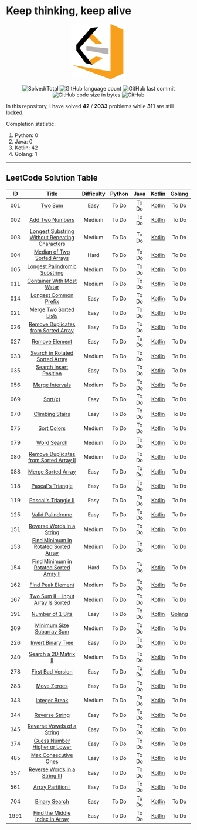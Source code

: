 # Keep thinking, keep alive
<div align=center><img src ="https://raw.githubusercontent.com/cnyy7/LeetCode_EY/master/resources/LeetCode.png"/></div>
<div align=center>

![Solved/Total](https://leetcode-badge.haozibi.dev/v1cn/solved/chennan.svg) ![GitHub language count](https://img.shields.io/github/languages/count/cnyy7/LeetCode_EY.svg?style=flat-square) ![GitHub last commit](https://img.shields.io/github/last-commit/cnyy7/LeetCode_EY/leetcode-cn.svg?style=flat-square) ![GitHub code size in bytes](https://img.shields.io/github/languages/code-size/cnyy7/LeetCode_EY.svg?style=flat-square) ![GitHub](https://img.shields.io/github/license/cnyy7/LeetCode_EY.svg?style=flat-square)

</div>

In this repository, I have solved **42** / **2033** problems while **311** are still locked.

Completion statistic: 
1. Python: 0
2. Java: 0
3. Kotlin: 42
4. Golang: 1
----------------
## LeetCode Solution Table
<div align=center>

| ID | Title | Difficulty | Python | Java | Kotlin | Golang |
|:---:|:---:|:---:|:---:|:---:|:---:|:---:|
|001|[Two Sum](https://leetcode-cn.com/problems/two-sum/description/) |Easy|To Do|To Do|[Kotlin](https://github.com/cnyy7/LeetCode_EY/blob/leetcode-cn/leetcode-algorithms/001.%20Two%20Sum/1.两数之和.kt)|To Do|
|002|[Add Two Numbers](https://leetcode-cn.com/problems/add-two-numbers/description/) |Medium|To Do|To Do|[Kotlin](https://github.com/cnyy7/LeetCode_EY/blob/leetcode-cn/leetcode-algorithms/002.%20Add%20Two%20Numbers/2.两数相加.kt)|To Do|
|003|[Longest Substring Without Repeating Characters](https://leetcode-cn.com/problems/longest-substring-without-repeating-characters/description/) |Medium|To Do|To Do|[Kotlin](https://github.com/cnyy7/LeetCode_EY/blob/leetcode-cn/leetcode-algorithms/003.%20Longest%20Substring%20Without%20Repeating%20Characters/3.无重复字符的最长子串.kt)|To Do|
|004|[Median of Two Sorted Arrays](https://leetcode-cn.com/problems/median-of-two-sorted-arrays/description/) |Hard|To Do|To Do|[Kotlin](https://github.com/cnyy7/LeetCode_EY/blob/leetcode-cn/leetcode-algorithms/004.%20Median%20of%20Two%20Sorted%20Arrays/4.寻找两个正序数组的中位数.kt)|To Do|
|005|[Longest Palindromic Substring](https://leetcode-cn.com/problems/longest-palindromic-substring/description/) |Medium|To Do|To Do|[Kotlin](https://github.com/cnyy7/LeetCode_EY/blob/leetcode-cn/leetcode-algorithms/005.%20Longest%20Palindromic%20Substring/5.最长回文子串.kt)|To Do|
|011|[Container With Most Water](https://leetcode-cn.com/problems/container-with-most-water/description/) |Medium|To Do|To Do|[Kotlin](https://github.com/cnyy7/LeetCode_EY/blob/leetcode-cn/leetcode-algorithms/011.%20Container%20With%20Most%20Water/11.盛最多水的容器.kt)|To Do|
|014|[Longest Common Prefix](https://leetcode-cn.com/problems/longest-common-prefix/description/) |Easy|To Do|To Do|[Kotlin](https://github.com/cnyy7/LeetCode_EY/blob/leetcode-cn/leetcode-algorithms/014.%20Longest%20Common%20Prefix/14.最长公共前缀.kt)|To Do|
|021|[Merge Two Sorted Lists](https://leetcode-cn.com/problems/merge-two-sorted-lists/description/) |Easy|To Do|To Do|[Kotlin](https://github.com/cnyy7/LeetCode_EY/blob/leetcode-cn/leetcode-algorithms/021.%20Merge%20Two%20Sorted%20Lists/21.合并两个有序链表.kt)|To Do|
|026|[Remove Duplicates from Sorted Array](https://leetcode-cn.com/problems/remove-duplicates-from-sorted-array/description/) |Easy|To Do|To Do|[Kotlin](https://github.com/cnyy7/LeetCode_EY/blob/leetcode-cn/leetcode-algorithms/026.%20Remove%20Duplicates%20from%20Sorted%20Array/26.删除有序数组中的重复项.kt)|To Do|
|027|[Remove Element](https://leetcode-cn.com/problems/remove-element/description/) |Easy|To Do|To Do|[Kotlin](https://github.com/cnyy7/LeetCode_EY/blob/leetcode-cn/leetcode-algorithms/027.%20Remove%20Element/27.移除元素.kt)|To Do|
|033|[Search in Rotated Sorted Array](https://leetcode-cn.com/problems/search-in-rotated-sorted-array/description/) |Medium|To Do|To Do|[Kotlin](https://github.com/cnyy7/LeetCode_EY/blob/leetcode-cn/leetcode-algorithms/033.%20Search%20in%20Rotated%20Sorted%20Array/33.搜索旋转排序数组.kt)|To Do|
|035|[Search Insert Position](https://leetcode-cn.com/problems/search-insert-position/description/) |Easy|To Do|To Do|[Kotlin](https://github.com/cnyy7/LeetCode_EY/blob/leetcode-cn/leetcode-algorithms/035.%20Search%20Insert%20Position/35.搜索插入位置.kt)|To Do|
|056|[Merge Intervals](https://leetcode-cn.com/problems/merge-intervals/description/) |Medium|To Do|To Do|[Kotlin](https://github.com/cnyy7/LeetCode_EY/blob/leetcode-cn/leetcode-algorithms/056.%20Merge%20Intervals/56.合并区间.kt)|To Do|
|069|[Sqrt(x)](https://leetcode-cn.com/problems/sqrtx/description/) |Easy|To Do|To Do|[Kotlin](https://github.com/cnyy7/LeetCode_EY/blob/leetcode-cn/leetcode-algorithms/069.%20Sqrt(x)/69.sqrt-x.kt)|To Do|
|070|[Climbing Stairs](https://leetcode-cn.com/problems/climbing-stairs/description/) |Easy|To Do|To Do|[Kotlin](https://github.com/cnyy7/LeetCode_EY/blob/leetcode-cn/leetcode-algorithms/070.%20Climbing%20Stairs/70.爬楼梯.kt)|To Do|
|075|[Sort Colors](https://leetcode-cn.com/problems/sort-colors/description/) |Medium|To Do|To Do|[Kotlin](https://github.com/cnyy7/LeetCode_EY/blob/leetcode-cn/leetcode-algorithms/075.%20Sort%20Colors/75.颜色分类.kt)|To Do|
|079|[Word Search](https://leetcode-cn.com/problems/word-search/description/) |Medium|To Do|To Do|[Kotlin](https://github.com/cnyy7/LeetCode_EY/blob/leetcode-cn/leetcode-algorithms/079.%20Word%20Search/79.单词搜索.kt)|To Do|
|080|[Remove Duplicates from Sorted Array II](https://leetcode-cn.com/problems/remove-duplicates-from-sorted-array-ii/description/) |Medium|To Do|To Do|[Kotlin](https://github.com/cnyy7/LeetCode_EY/blob/leetcode-cn/leetcode-algorithms/080.%20Remove%20Duplicates%20from%20Sorted%20Array%20II/80.删除有序数组中的重复项-ii.kt)|To Do|
|088|[Merge Sorted Array](https://leetcode-cn.com/problems/merge-sorted-array/description/) |Easy|To Do|To Do|[Kotlin](https://github.com/cnyy7/LeetCode_EY/blob/leetcode-cn/leetcode-algorithms/088.%20Merge%20Sorted%20Array/88.合并两个有序数组.kt)|To Do|
|118|[Pascal's Triangle](https://leetcode-cn.com/problems/pascals-triangle/description/) |Easy|To Do|To Do|[Kotlin](https://github.com/cnyy7/LeetCode_EY/blob/leetcode-cn/leetcode-algorithms/118.%20Pascal's%20Triangle/118.杨辉三角.kt)|To Do|
|119|[Pascal's Triangle II](https://leetcode-cn.com/problems/pascals-triangle-ii/description/) |Easy|To Do|To Do|[Kotlin](https://github.com/cnyy7/LeetCode_EY/blob/leetcode-cn/leetcode-algorithms/119.%20Pascal's%20Triangle%20II/119.杨辉三角-ii.kt)|To Do|
|125|[Valid Palindrome](https://leetcode-cn.com/problems/valid-palindrome/description/) |Easy|To Do|To Do|[Kotlin](https://github.com/cnyy7/LeetCode_EY/blob/leetcode-cn/leetcode-algorithms/125.%20Valid%20Palindrome/125.验证回文串.kt)|To Do|
|151|[Reverse Words in a String](https://leetcode-cn.com/problems/reverse-words-in-a-string/description/) |Medium|To Do|To Do|[Kotlin](https://github.com/cnyy7/LeetCode_EY/blob/leetcode-cn/leetcode-algorithms/151.%20Reverse%20Words%20in%20a%20String/151.翻转字符串里的单词.kt)|To Do|
|153|[Find Minimum in Rotated Sorted Array](https://leetcode-cn.com/problems/find-minimum-in-rotated-sorted-array/description/) |Medium|To Do|To Do|[Kotlin](https://github.com/cnyy7/LeetCode_EY/blob/leetcode-cn/leetcode-algorithms/153.%20Find%20Minimum%20in%20Rotated%20Sorted%20Array/153.寻找旋转排序数组中的最小值.kt)|To Do|
|154|[Find Minimum in Rotated Sorted Array II](https://leetcode-cn.com/problems/find-minimum-in-rotated-sorted-array-ii/description/) |Hard|To Do|To Do|[Kotlin](https://github.com/cnyy7/LeetCode_EY/blob/leetcode-cn/leetcode-algorithms/154.%20Find%20Minimum%20in%20Rotated%20Sorted%20Array%20II/154.寻找旋转排序数组中的最小值-ii.kt)|To Do|
|162|[Find Peak Element](https://leetcode-cn.com/problems/find-peak-element/description/) |Medium|To Do|To Do|[Kotlin](https://github.com/cnyy7/LeetCode_EY/blob/leetcode-cn/leetcode-algorithms/162.%20Find%20Peak%20Element/162.寻找峰值.kt)|To Do|
|167|[Two Sum II - Input Array Is Sorted](https://leetcode-cn.com/problems/two-sum-ii-input-array-is-sorted/description/) |Medium|To Do|To Do|[Kotlin](https://github.com/cnyy7/LeetCode_EY/blob/leetcode-cn/leetcode-algorithms/167.%20Two%20Sum%20II%20-%20Input%20Array%20Is%20Sorted/167.两数之和-ii-输入有序数组.kt)|To Do|
|191|[Number of 1 Bits](https://leetcode-cn.com/problems/number-of-1-bits/description/) |Easy|To Do|To Do|[Kotlin](https://github.com/cnyy7/LeetCode_EY/blob/leetcode-cn/leetcode-algorithms/191.%20Number%20of%201%20Bits/191.位-1-的个数.kt)|[Golang](https://github.com/cnyy7/LeetCode_EY/blob/leetcode-cn/leetcode-algorithms/191.%20Number%20of%201%20Bits/191.位-1-的个数.go)|
|209|[Minimum Size Subarray Sum](https://leetcode-cn.com/problems/minimum-size-subarray-sum/description/) |Medium|To Do|To Do|[Kotlin](https://github.com/cnyy7/LeetCode_EY/blob/leetcode-cn/leetcode-algorithms/209.%20Minimum%20Size%20Subarray%20Sum/209.长度最小的子数组.kt)|To Do|
|226|[Invert Binary Tree](https://leetcode-cn.com/problems/invert-binary-tree/description/) |Easy|To Do|To Do|[Kotlin](https://github.com/cnyy7/LeetCode_EY/blob/leetcode-cn/leetcode-algorithms/226.%20Invert%20Binary%20Tree/226.翻转二叉树.kt)|To Do|
|240|[Search a 2D Matrix II](https://leetcode-cn.com/problems/search-a-2d-matrix-ii/description/) |Medium|To Do|To Do|[Kotlin](https://github.com/cnyy7/LeetCode_EY/blob/leetcode-cn/leetcode-algorithms/240.%20Search%20a%202D%20Matrix%20II/240.搜索二维矩阵-ii.kt)|To Do|
|278|[First Bad Version](https://leetcode-cn.com/problems/first-bad-version/description/) |Easy|To Do|To Do|[Kotlin](https://github.com/cnyy7/LeetCode_EY/blob/leetcode-cn/leetcode-algorithms/278.%20First%20Bad%20Version/278.第一个错误的版本.kt)|To Do|
|283|[Move Zeroes](https://leetcode-cn.com/problems/move-zeroes/description/) |Easy|To Do|To Do|[Kotlin](https://github.com/cnyy7/LeetCode_EY/blob/leetcode-cn/leetcode-algorithms/283.%20Move%20Zeroes/283.移动零.kt)|To Do|
|343|[Integer Break](https://leetcode-cn.com/problems/integer-break/description/) |Medium|To Do|To Do|[Kotlin](https://github.com/cnyy7/LeetCode_EY/blob/leetcode-cn/leetcode-algorithms/343.%20Integer%20Break/343.整数拆分.kt)|To Do|
|344|[Reverse String](https://leetcode-cn.com/problems/reverse-string/description/) |Easy|To Do|To Do|[Kotlin](https://github.com/cnyy7/LeetCode_EY/blob/leetcode-cn/leetcode-algorithms/344.%20Reverse%20String/344.反转字符串.kt)|To Do|
|345|[Reverse Vowels of a String](https://leetcode-cn.com/problems/reverse-vowels-of-a-string/description/) |Easy|To Do|To Do|[Kotlin](https://github.com/cnyy7/LeetCode_EY/blob/leetcode-cn/leetcode-algorithms/345.%20Reverse%20Vowels%20of%20a%20String/345.反转字符串中的元音字母.kt)|To Do|
|374|[Guess Number Higher or Lower](https://leetcode-cn.com/problems/guess-number-higher-or-lower/description/) |Easy|To Do|To Do|[Kotlin](https://github.com/cnyy7/LeetCode_EY/blob/leetcode-cn/leetcode-algorithms/374.%20Guess%20Number%20Higher%20or%20Lower/374.猜数字大小.kt)|To Do|
|485|[Max Consecutive Ones](https://leetcode-cn.com/problems/max-consecutive-ones/description/) |Easy|To Do|To Do|[Kotlin](https://github.com/cnyy7/LeetCode_EY/blob/leetcode-cn/leetcode-algorithms/485.%20Max%20Consecutive%20Ones/485.最大连续-1-的个数.kt)|To Do|
|557|[Reverse Words in a String III](https://leetcode-cn.com/problems/reverse-words-in-a-string-iii/description/) |Easy|To Do|To Do|[Kotlin](https://github.com/cnyy7/LeetCode_EY/blob/leetcode-cn/leetcode-algorithms/557.%20Reverse%20Words%20in%20a%20String%20III/557.反转字符串中的单词-iii.kt)|To Do|
|561|[Array Partition I](https://leetcode-cn.com/problems/array-partition-i/description/) |Easy|To Do|To Do|[Kotlin](https://github.com/cnyy7/LeetCode_EY/blob/leetcode-cn/leetcode-algorithms/561.%20Array%20Partition%20I/561.数组拆分-i.kt)|To Do|
|704|[Binary Search](https://leetcode-cn.com/problems/binary-search/description/) |Easy|To Do|To Do|[Kotlin](https://github.com/cnyy7/LeetCode_EY/blob/leetcode-cn/leetcode-algorithms/704.%20Binary%20Search/704.二分查找.kt)|To Do|
|1991|[Find the Middle Index in Array](https://leetcode-cn.com/problems/find-the-middle-index-in-array/description/) |Easy|To Do|To Do|[Kotlin](https://github.com/cnyy7/LeetCode_EY/blob/leetcode-cn/leetcode-algorithms/1991.%20Find%20the%20Middle%20Index%20in%20Array/1991.找到数组的中间位置.kt)|To Do|
</div>